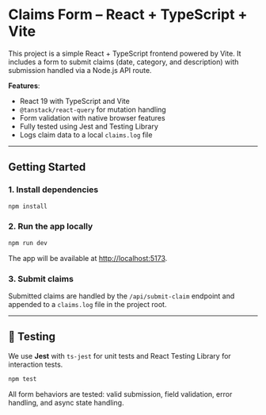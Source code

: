 # Claims Form – React + TypeScript + Vite

This project is a simple React + TypeScript frontend powered by Vite. It includes a form to submit claims (date, category, and description) with submission handled via a Node.js API route.

**Features**:

- React 19 with TypeScript and Vite
- `@tanstack/react-query` for mutation handling
- Form validation with native browser features
- Fully tested using Jest and Testing Library
- Logs claim data to a local `claims.log` file

---

## Getting Started

### 1. Install dependencies

```bash
npm install
```

### 2. Run the app locally

```bash
npm run dev
```

The app will be available at [http://localhost:5173](http://localhost:5173).

### 3. Submit claims

Submitted claims are handled by the `/api/submit-claim` endpoint and appended to a `claims.log` file in the project root.

---

## 🔪 Testing

We use **Jest** with `ts-jest` for unit tests and React Testing Library for interaction tests.

```bash
npm test
```

All form behaviors are tested: valid submission, field validation, error handling, and async state handling.
